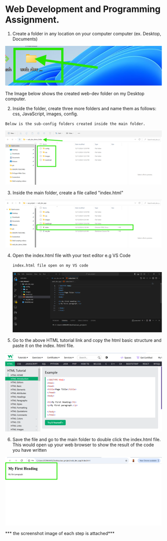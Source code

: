 # Web Development and Programming Assignment.

1. Create a folder in any location on your computer computer (ex. Desktop, Documents)

![The image shows the folder in the Desktop](images/images/web-dev-folder.png)


The Image below shows the created web-dev folder on my Desktop computer.



2. Inside the folder, create three more folders and name them as follows: css, JavaScript, images, config.

`Below is the sub-config folders created inside the main folder.`

 ![The image shows the mini folder in the main folder](images/images/mini-config-folders.png)


3. Inside the main folder, create a file called "index.html"

 
 ![The image shows the file called index.html](images/images/index-html.png)



 4. Open the index.html file with your text editor e.g VS Code 

     `index.html file open on my VS code`

    ![The image shows the index.html on text editor](images/images/index-file-text-editor.png)


 5. Go to the above HTML tutorial link and copy the html basic structure and paste it on the index.   html file.  

![The image shows the basic structure of html](images/images/html-copied.png)

6. Save the file and go to the main folder to double click the index.html file. This would open up your web browser to show the result of the code you have written 

![The image shows the result of the index html on the web browser](images/images/web-browser.png)

*** the screenshot image of each step is attached***




